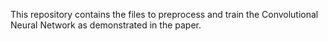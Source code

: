 This repository contains the files to preprocess and train the Convolutional Neural Network as demonstrated in the paper.
